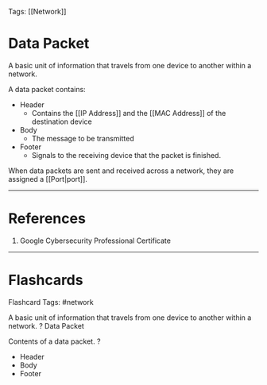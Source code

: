Tags: [[Network]]
# Data Packet

A basic unit of information that travels from one device to another within a network.

A data packet contains:
- Header
	- Contains the [[IP Address]] and the [[MAC Address]] of the destination device
- Body
	- The message to be transmitted
- Footer
	- Signals to the receiving device that the packet is finished.

When data packets are sent and received across a network, they are assigned a [[Port|port]].

---
# References

1. Google Cybersecurity Professional Certificate

---
# Flashcards

Flashcard Tags: #network 

A basic unit of information that travels from one device to another within a network.
?
Data Packet
<!--SR:!2024-05-04,4,270-->

Contents of a data packet.
?
- Header
- Body
- Footer
<!--SR:!2024-05-04,4,270-->